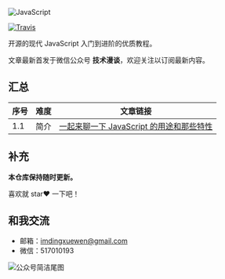![JavaScript](https://user-images.githubusercontent.com/26959437/64472163-b55e6600-d18c-11e9-8417-c3ba5ace10ac.png)

[![Travis](https://img.shields.io/badge/language-JavaScript-blue.svg)](https://developer.apple.com/.md)

开源的现代 JavaScript 入门到进阶的优质教程。

文章最新首发于微信公众号 **技术漫谈**，欢迎关注以订阅最新内容。

## 汇总

| 序号 | 难度 | 文章链接 |
| ---- | ---- | ------- |
| 1.1 | 简介 | <a href="https://mp.weixin.qq.com/s?__biz=MzU1NTgxMDYxMw==&mid=2247483659&idx=1&sn=ac27a3a9fbc39c0d276df5392de5020c&chksm=fbcfeb51ccb862472ed2fa8a6c897bd9294ef8d213a9f52dcd3e8cab661594b93f496b1eeb0a&token=1907984446&lang=zh_CN#rd" target="_blank">一起来聊一下 JavaScript 的用途和那些特性</a> |

## 补充

**本仓库保持随时更新。**

喜欢就 star❤️ 一下吧！

## 和我交流

- 邮箱：imdingxuewen@gmail.com
- 微信：517010193

![公众号简洁尾图](https://user-images.githubusercontent.com/26959437/64472245-e68b6600-d18d-11e9-984a-ae0161dc2e69.png)
